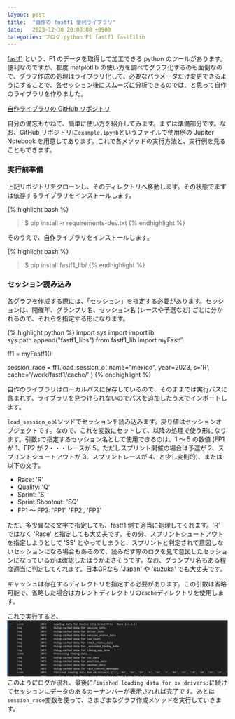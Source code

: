 ```yaml
---
layout: post
title:  "自作の fastf1 便利ライブラリ"
date:   2023-12-30 20:00:08 +0900
categories: ブログ python F1 fastf1 fastf1lib
---
```

[fastf1][fastf1] という、F1 のデータを取得して加工できる python のツールがあります。便利なのですが、都度 matplotlib の使い方を調べてグラフ化するのも面倒なので、グラフ作成の処理はライブラリ化して、必要なパラメータだけ変更できるようにすることで、各セッション後にスムーズに分析できるのでは、と思って自作のライブラリを作りました。

[自作ライブラリの GitHub リポジトリ][fastf1-libs]

自分の備忘もかねて、簡単に使い方を紹介してみます。まずは準備部分です。なお、GitHub リポジトリに`example.ipynb`というファイルで使用例の Jupiter Notebook を用意してあります。これで各メソッドの実行方法と、実行例を見ることもできます。

### 実行前準備
上記リポジトリをクローンし、そのディレクトリへ移動します。その状態でまずは依存するライブラリをインストールします。

{% highlight bash %}
>$ pip install -r requirements-dev.txt
{% endhighlight %}

そのうえで、自作ライブラリをインストールします。

{% highlight bash %}
>$ pip install fastf1_lib/
{% endhighlight %}


### セッション読み込み
各グラフを作成する際には、「セッション」を指定する必要があります。セッションは、開催年、グランプリ名、セッション名 (レースや予選など) ごとに分かれるので、それらを指定する形になります。

{% highlight python %}
import sys
import importlib
sys.path.append("fastf1_libs")
from fastf1_lib import myFastf1

ff1 = myFastf1()

session_race = ff1.load_session_o(
    name="mexico", 
    year=2023, 
    s='R',
    cache='/work/fastf1/cache/'
    )
{% endhighlight %}

自作のライブラリはローカルパスに保存しているので、そのままでは実行パスに含まれず、ライブラリを見つけられないのでパスを追加したうえでインポートします。

`load_session_o`メソッドでセッションを読み込みます。戻り値はセッションオブジェクトです。なので、これを変数にセットして、以降の処理で使う形になります。引数`s`で指定するセッション名として使用できるのは、1 ～ 5 の数値 (FP1 が 1、FP2 が 2・・・レースが 5。ただしスプリント開催の場合は予選が 2、スプリントシュートアウトが 3、スプリントレースが 4、と少し変則的)、または以下の文字。
- Race: 'R'
- Qualify: 'Q'
- Sprint: 'S'
- Sprint Shootout: 'SQ'
- FP1 ～ FP3: 'FP1', 'FP2', 'FP3'

ただ、多少異なる文字で指定しても、fastf1 側で適当に処理してくれます。'R' ではなく 'Race' と指定しても大丈夫です。その分、スプリントシュートアウトを指定しようとして 'SS' とやってしまうと、スプリントと判定されて意図しないセッションになる場合もあるので、読みだす際のログを見て意図したセッションになっているかは確認したほうがよさそうです。なお、グランプリ名もある程度適当に判定してくれます。日本GPなら 'Japan' や 'suzuka' でも大丈夫です。

キャッシュは存在するディレクトリを指定する必要があります。この引数は省略可能で、省略した場合はカレントディレクトリの`cache`ディレクトリを使用します。

これで実行すると、
![](/assets/images/ss_20231230.png)
このようにログが流れ、最後に`Finished loading data for xx drivers:`に続けてセッションにデータのあるカーナンバーが表示されれば完了です。あとは`session_race`変数を使って、さまざまなグラフ作成メソッドを実行していきます。

[fastf1]: https://github.com/theOehrly/Fast-F1
[fastf1-libs]: https://github.com/android-pokoten/fastf1-libs
